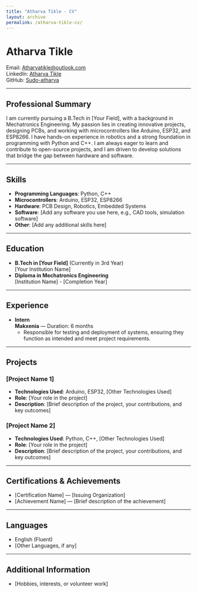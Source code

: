 ```yaml
---
title: "Atharva Tikle - CV"
layout: archive
permalink: /atharva-tikle-cv/
---
```


# Atharva Tikle

Email: [Atharvatikle@outlook.com](mailto:Atharvatikle@outlook.com)  
LinkedIn: [Atharva Tikle](https://www.linkedin.com/in/atharva-tikle)  
GitHub: [Sudo-atharva](https://github.com/Sudo-atharva)

---

## Professional Summary

I am currently pursuing a B.Tech in [Your Field], with a background in Mechatronics Engineering. My passion lies in creating innovative projects, designing PCBs, and working with microcontrollers like Arduino, ESP32, and ESP8266. I have hands-on experience in robotics and a strong foundation in programming with Python and C++. I am always eager to learn and contribute to open-source projects, and I am driven to develop solutions that bridge the gap between hardware and software.

---

## Skills

- **Programming Languages**: Python, C++  
- **Microcontrollers**: Arduino, ESP32, ESP8266  
- **Hardware**: PCB Design, Robotics, Embedded Systems  
- **Software**: [Add any software you use here, e.g., CAD tools, simulation software]  
- **Other**: [Add any additional skills here]

---

## Education

- **B.Tech in [Your Field]** (Currently in 3rd Year)  
  [Your Institution Name]  
- **Diploma in Mechatronics Engineering**  
  [Institution Name] - [Completion Year]

---

## Experience

- **Intern**  
  **Makxenia** — Duration: 6 months  
  - Responsible for testing and deployment of systems, ensuring they function as intended and meet project requirements.

---

## Projects

### [Project Name 1]

- **Technologies Used**: Arduino, ESP32, [Other Technologies Used]  
- **Role**: [Your role in the project]  
- **Description**: [Brief description of the project, your contributions, and key outcomes]

### [Project Name 2]

- **Technologies Used**: Python, C++, [Other Technologies Used]  
- **Role**: [Your role in the project]  
- **Description**: [Brief description of the project, your contributions, and key outcomes]

---

## Certifications & Achievements

- [Certification Name] — [Issuing Organization]  
- [Achievement Name] — [Brief description of the achievement]

---

## Languages

- English (Fluent)  
- [Other Languages, if any]  

---

## Additional Information

- [Hobbies, interests, or volunteer work]
